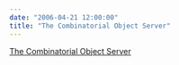 ```yaml
---
date: "2006-04-21 12:00:00"
title: "The Combinatorial Object Server"
---
```


[The Combinatorial Object Server](/lemire/blog/2006/04-21-the-combinatorial-object-server)

